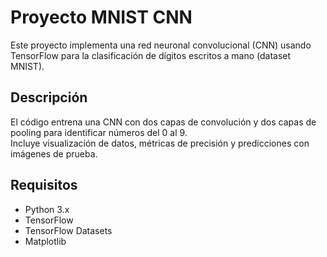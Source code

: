 # Proyecto MNIST CNN

Este proyecto implementa una red neuronal convolucional (CNN) usando TensorFlow para la clasificación de dígitos escritos a mano (dataset MNIST).

## Descripción
El código entrena una CNN con dos capas de convolución y dos capas de pooling para identificar números del 0 al 9.  
Incluye visualización de datos, métricas de precisión y predicciones con imágenes de prueba.

## Requisitos
- Python 3.x  
- TensorFlow  
- TensorFlow Datasets  
- Matplotlib

